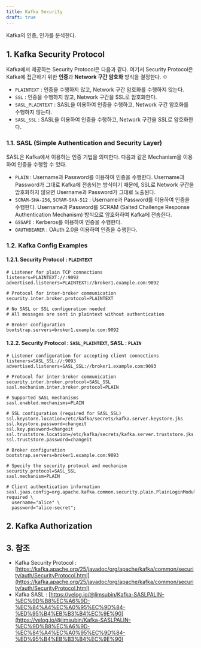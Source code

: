 ```yaml
---
title: Kafka Security
draft: true
---
```


Kafka의 인증, 인가를 분석한다.

## 1. Kafka Security Protocol

Kafka에서 제공하는 Security Protocol은 다음과 같다. 여기서 Security Protocol은 Kafka에 접근하기 위한 **인증**과 **Network 구간 암호화** 방식을 결정한다.
ㅇ
* `PLAINTEXT` : 인증을 수행하지 않고, Network 구간 암호화를 수행하지 않는다.
* `SSL` : 인증을 수행하지 않고, Network 구간을 SSL로 암호화한다.
* `SASL_PLAINTEXT` : SASL을 이용하여 인증을 수행하고, Network 구간 암호화를 수행하지 않는다.
* `SASL_SSL` : SASL을 이용하여 인증을 수행하고, Network 구간을 SSL로 암호화한다.

### 1.1. SASL (Simple Authentication and Security Layer)

SASL은 Kafka에서 이용하는 인증 기법을 의미한다. 다음과 같은 Mechanism을 이용하여 인증을 수행할 수 있다.

* `PLAIN` : Username과 Password를 이용하여 인증을 수행한다. Username과 Password가 그대로 Kafka에 전송되는 방식이기 때문에, SSL로 Network 구간을 암호화하지 않으면 Username과 Password가 그대로 노출된다.
* `SCRAM-SHA-256`, `SCRAM-SHA-512` : Username과 Password를 이용하여 인증을 수행한다. Username과 Password를 SCRAM (Salted Challenge Response Authentication Mechanism) 방식으로 암호화하여 Kafka에 전송한다.
* `GSSAPI` : Kerberos를 이용하여 인증을 수행한다.
* `OAUTHBEARER` : OAuth 2.0을 이용하여 인증을 수행한다.

### 1.2. Kafka Config Examples

#### 1.2.1. Security Protocol : `PLAINTEXT`

```properties
# Listener for plain TCP connections
listeners=PLAINTEXT://:9092
advertised.listeners=PLAINTEXT://broker1.example.com:9092

# Protocol for inter-broker communication
security.inter.broker.protocol=PLAINTEXT

# No SASL or SSL configuration needed
# All messages are sent in plaintext without authentication
```

```properties
# Broker configuration
bootstrap.servers=broker1.example.com:9092
```

#### 1.2.2. Security Protocol : `SASL_PLAINTEXT`, SASL : `PLAIN`

```properties
# Listener configuration for accepting client connections
listeners=SASL_SSL://:9093
advertised.listeners=SASL_SSL://broker1.example.com:9093

# Protocol for inter-broker communication
security.inter.broker.protocol=SASL_SSL
sasl.mechanism.inter.broker.protocol=PLAIN

# Supported SASL mechanisms
sasl.enabled.mechanisms=PLAIN

# SSL configuration (required for SASL_SSL)
ssl.keystore.location=/etc/kafka/secrets/kafka.server.keystore.jks
ssl.keystore.password=changeit
ssl.key.password=changeit
ssl.truststore.location=/etc/kafka/secrets/kafka.server.truststore.jks
ssl.truststore.password=changeit
```

```properties
# Broker configuration
bootstrap.servers=broker1.example.com:9093

# Specify the security protocol and mechanism
security.protocol=SASL_SSL
sasl.mechanism=PLAIN

# Client authentication information
sasl.jaas.config=org.apache.kafka.common.security.plain.PlainLoginModule required \
  username="alice" \
  password="alice-secret";
```

## 2. Kafka Authorization

## 3. 참조

* Kafka Security Protocol : [https://kafka.apache.org/25/javadoc/org/apache/kafka/common/security/auth/SecurityProtocol.html](https://kafka.apache.org/25/javadoc/org/apache/kafka/common/security/auth/SecurityProtocol.html)
* Kafka SASL : [https://velog.io/@limsubin/Kafka-SASLPALIN-%EC%9D%B8%EC%A6%9D-%EC%84%A4%EC%A0%95%EC%9D%84-%ED%95%B4%EB%B3%B4%EC%9E%90](https://velog.io/@limsubin/Kafka-SASLPALIN-%EC%9D%B8%EC%A6%9D-%EC%84%A4%EC%A0%95%EC%9D%84-%ED%95%B4%EB%B3%B4%EC%9E%90)